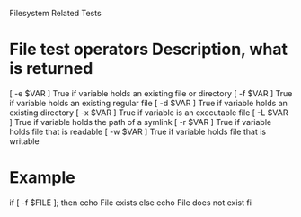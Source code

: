 Filesystem Related Tests

# File test operators                               Description, what is returned
[ -e $VAR ]                                 True if variable holds an existing file or directory
[ -f $VAR ]                                 True if variable holds an existing regular file
[ -d $VAR ]                                 True if variable holds an existing directory
[ -x $VAR ]                                 True if variable is an executable file
[ -L $VAR ]                                 True if variable holds the path of a symlink
[ -r $VAR ]                                 True if variable holds file that is readable
[ -w $VAR ]                                 True if variable holds file that is writable


# Example

if [ -f $FILE ]; then
  echo File exists
else
  echo File does not exist
fi
